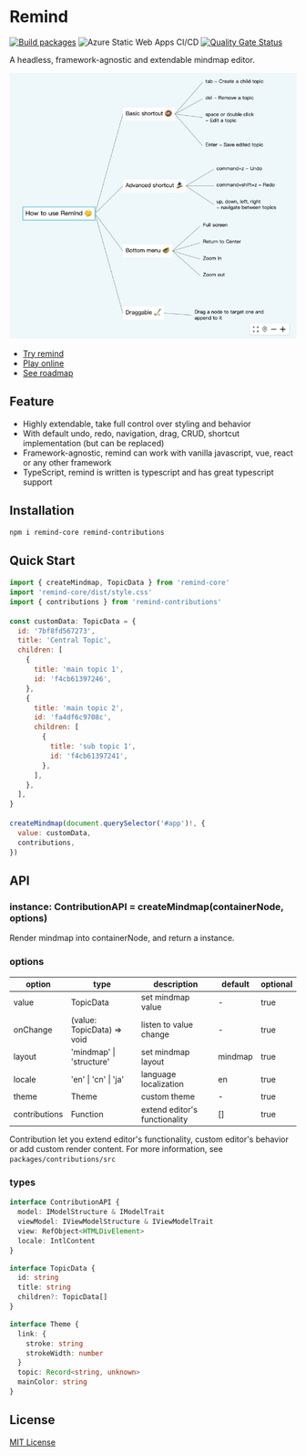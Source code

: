# Remind

[![Build packages](https://github.com/luvsic3/remind/actions/workflows/main.yml/badge.svg)](https://github.com/luvsic3/remind/actions/workflows/main.yml)
![Azure Static Web Apps CI/CD](https://github.com/luvsic3/remind/workflows/Azure%20Static%20Web%20Apps%20CI/CD/badge.svg)
[![Quality Gate Status](https://sonarcloud.io/api/project_badges/measure?project=unhandledrejection_mindx&metric=alert_status)](https://sonarcloud.io/dashboard?id=unhandledrejection_mindx) 

A headless, framework-agnostic and extendable mindmap editor.

![](./demo.jpg)

- [Try remind](https://remind.applet.ink)
- [Play online](https://stackblitz.com/edit/typescript-nwp9sk?file=index.ts)
- [See roadmap](https://github.com/luvsic3/remind/projects/1)

## Feature

 * Highly extendable, take full control over styling and behavior
 * With default undo, redo, navigation, drag, CRUD, shortcut implementation (but can be replaced)
 * Framework-agnostic, remind can work with vanilla javascript, vue, react or any other framework
 * TypeScript, remind is written is typescript and has great typescript support

## Installation

```shell
npm i remind-core remind-contributions
```

## Quick Start

```JavaScript
import { createMindmap, TopicData } from 'remind-core'
import 'remind-core/dist/style.css'
import { contributions } from 'remind-contributions'

const customData: TopicData = {
  id: '7bf8fd567273',
  title: 'Central Topic',
  children: [
    {
      title: 'main topic 1',
      id: 'f4cb61397246',
    },
    {
      title: 'main topic 2',
      id: 'fa4df6c9708c',
      children: [
        {
          title: 'sub topic 1',
          id: 'f4cb61397241',
        },
      ],
    },
  ],
}

createMindmap(document.querySelector('#app')!, {
  value: customData,
  contributions,
})
```

## API

### instance: ContributionAPI = createMindmap(containerNode, options)

Render mindmap into containerNode, and return a instance.

### options

| option        | type                         | description                   | default | optional |
| ------------- | ---------------------------- | ----------------------------- | ------- | -------- |
| value         | TopicData                    | set mindmap value             | -       | true     |
| onChange      | (value: TopicData) => void   | listen to value change        | -       | true     |
| layout        | 'mindmap' &#124; 'structure' | set mindmap layout            | mindmap | true     |
| locale        | 'en' &#124; 'cn' &#124; 'ja' | language localization         | en      | true     |
| theme         | Theme                        | custom theme                  | -       | true     |
| contributions | Function                     | extend editor's functionality | []      | true     |

Contribution let you extend editor's functionality, custom editor's behavior or add custom render content.
For more information, see `packages/contributions/src` 

### types

```typescript
interface ContributionAPI {
  model: IModelStructure & IModelTrait
  viewModel: IViewModelStructure & IViewModelTrait
  view: RefObject<HTMLDivElement>
  locale: IntlContent
}
```

```typescript
interface TopicData {
  id: string
  title: string
  children?: TopicData[]
}
```

```typescript
interface Theme {
  link: {
    stroke: string
    strokeWidth: number
  }
  topic: Record<string, unknown>
  mainColor: string
}
```

## License

[MIT License](https://github.com/luvsic3/remind/blob/master/LICENSE)
